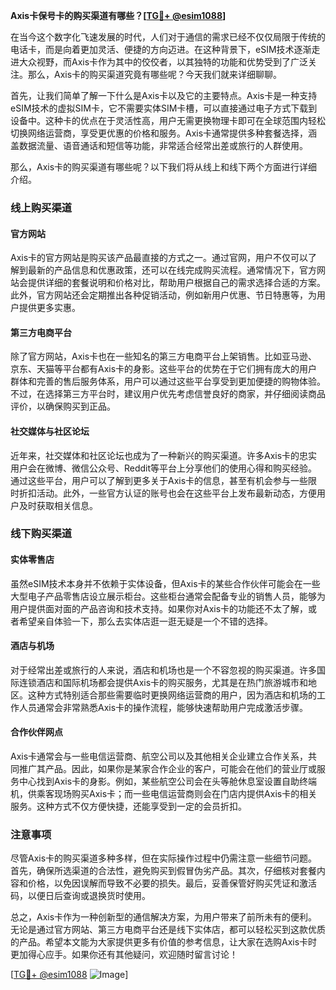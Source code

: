 **Axis卡保号卡的购买渠道有哪些？[[TG💪+ @esim1088](https://t.me/s/esim1088)]**

在当今这个数字化飞速发展的时代，人们对于通信的需求已经不仅仅局限于传统的电话卡，而是向着更加灵活、便捷的方向迈进。在这种背景下，eSIM技术逐渐走进大众视野，而Axis卡作为其中的佼佼者，以其独特的功能和优势受到了广泛关注。那么，Axis卡的购买渠道究竟有哪些呢？今天我们就来详细聊聊。

首先，让我们简单了解一下什么是Axis卡以及它的主要特点。Axis卡是一种支持eSIM技术的虚拟SIM卡，它不需要实体SIM卡槽，可以直接通过电子方式下载到设备中。这种卡的优点在于灵活性高，用户无需更换物理卡即可在全球范围内轻松切换网络运营商，享受更优惠的价格和服务。Axis卡通常提供多种套餐选择，涵盖数据流量、语音通话和短信等功能，非常适合经常出差或旅行的人群使用。

那么，Axis卡的购买渠道有哪些呢？以下我们将从线上和线下两个方面进行详细介绍。

### 线上购买渠道

#### 官方网站

Axis卡的官方网站是购买该产品最直接的方式之一。通过官网，用户不仅可以了解到最新的产品信息和优惠政策，还可以在线完成购买流程。通常情况下，官方网站会提供详细的套餐说明和价格对比，帮助用户根据自己的需求选择合适的方案。此外，官方网站还会定期推出各种促销活动，例如新用户优惠、节日特惠等，为用户提供更多实惠。

#### 第三方电商平台

除了官方网站，Axis卡也在一些知名的第三方电商平台上架销售。比如亚马逊、京东、天猫等平台都有Axis卡的身影。这些平台的优势在于它们拥有庞大的用户群体和完善的售后服务体系，用户可以通过这些平台享受到更加便捷的购物体验。不过，在选择第三方平台时，建议用户优先考虑信誉良好的商家，并仔细阅读商品评价，以确保购买到正品。

#### 社交媒体与社区论坛

近年来，社交媒体和社区论坛也成为了一种新兴的购买渠道。许多Axis卡的忠实用户会在微博、微信公众号、Reddit等平台上分享他们的使用心得和购买经验。通过这些平台，用户可以了解到更多关于Axis卡的信息，甚至有机会参与一些限时折扣活动。此外，一些官方认证的账号也会在这些平台上发布最新动态，方便用户及时获取相关信息。

### 线下购买渠道

#### 实体零售店

虽然eSIM技术本身并不依赖于实体设备，但Axis卡的某些合作伙伴可能会在一些大型电子产品零售店设立展示柜台。这些柜台通常会配备专业的销售人员，能够为用户提供面对面的产品咨询和技术支持。如果你对Axis卡的功能还不太了解，或者希望亲自体验一下，那么去实体店逛一逛无疑是一个不错的选择。

#### 酒店与机场

对于经常出差或旅行的人来说，酒店和机场也是一个不容忽视的购买渠道。许多国际连锁酒店和国际机场都会提供Axis卡的购买服务，尤其是在热门旅游城市和地区。这种方式特别适合那些需要临时更换网络运营商的用户，因为酒店和机场的工作人员通常会非常熟悉Axis卡的操作流程，能够快速帮助用户完成激活步骤。

#### 合作伙伴网点

Axis卡通常会与一些电信运营商、航空公司以及其他相关企业建立合作关系，共同推广其产品。因此，如果你是某家合作企业的客户，可能会在他们的营业厅或服务中心找到Axis卡的身影。例如，某些航空公司会在头等舱休息室设置自助终端机，供乘客现场购买Axis卡；而一些电信运营商则会在门店内提供Axis卡的相关服务。这种方式不仅方便快捷，还能享受到一定的会员折扣。

### 注意事项

尽管Axis卡的购买渠道多种多样，但在实际操作过程中仍需注意一些细节问题。首先，确保所选渠道的合法性，避免购买到假冒伪劣产品。其次，仔细核对套餐内容和价格，以免因误解而导致不必要的损失。最后，妥善保管好购买凭证和激活码，以便日后查询或退换货时使用。

总之，Axis卡作为一种创新型的通信解决方案，为用户带来了前所未有的便利。无论是通过官方网站、第三方电商平台还是线下实体店，都可以轻松买到这款优质的产品。希望本文能为大家提供更多有价值的参考信息，让大家在选购Axis卡时更加得心应手。如果你还有其他疑问，欢迎随时留言讨论！

[[TG💪+ @esim1088](https://t.me/s/esim1088) ![Image](https://i.postimg.cc/4NQfJmqS/Snipaste-2025-05-13-00-14-12.png)]